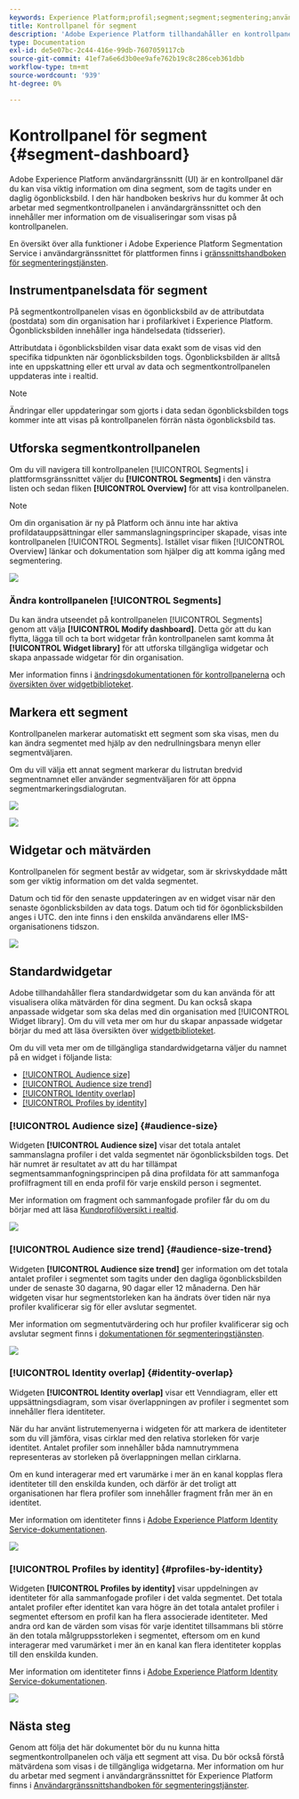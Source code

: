 ```yaml
---
keywords: Experience Platform;profil;segment;segment;segmentering;användargränssnitt;gränssnitt;anpassning;segmentpanel;instrumentpanel
title: Kontrollpanel för segment
description: 'Adobe Experience Platform tillhandahåller en kontrollpanel där du kan visa viktig information om segment som din organisation har skapat. '
type: Documentation
exl-id: de5e07bc-2c44-416e-99db-7607059117cb
source-git-commit: 41ef7a6e6d3b0ee9afe762b19c8c286ceb361dbb
workflow-type: tm+mt
source-wordcount: '939'
ht-degree: 0%

---
```


# Kontrollpanel för segment {#segment-dashboard}

Adobe Experience Platform användargränssnitt (UI) är en kontrollpanel där du kan visa viktig information om dina segment, som de tagits under en daglig ögonblicksbild. I den här handboken beskrivs hur du kommer åt och arbetar med segmentkontrollpanelen i användargränssnittet och den innehåller mer information om de visualiseringar som visas på kontrollpanelen.

En översikt över alla funktioner i Adobe Experience Platform Segmentation Service i användargränssnittet för plattformen finns i [gränssnittshandboken för segmenteringstjänsten](../../segmentation/ui/overview.md).

## Instrumentpanelsdata för segment

På segmentkontrollpanelen visas en ögonblicksbild av de attributdata (postdata) som din organisation har i profilarkivet i Experience Platform. Ögonblicksbilden innehåller inga händelsedata (tidsserier).

Attributdata i ögonblicksbilden visar data exakt som de visas vid den specifika tidpunkten när ögonblicksbilden togs. Ögonblicksbilden är alltså inte en uppskattning eller ett urval av data och segmentkontrollpanelen uppdateras inte i realtid.

>[!NOTE]
>
>Ändringar eller uppdateringar som gjorts i data sedan ögonblicksbilden togs kommer inte att visas på kontrollpanelen förrän nästa ögonblicksbild tas.

## Utforska segmentkontrollpanelen

Om du vill navigera till kontrollpanelen [!UICONTROL Segments] i plattformsgränssnittet väljer du **[!UICONTROL Segments]** i den vänstra listen och sedan fliken **[!UICONTROL Overview]** för att visa kontrollpanelen.

>[!NOTE]
>
>Om din organisation är ny på Platform och ännu inte har aktiva profildatauppsättningar eller sammanslagningsprinciper skapade, visas inte kontrollpanelen [!UICONTROL Segments]. Istället visar fliken [!UICONTROL Overview] länkar och dokumentation som hjälper dig att komma igång med segmentering.

![](../images/segments/dashboard-overview.png)

### Ändra kontrollpanelen [!UICONTROL Segments]

Du kan ändra utseendet på kontrollpanelen [!UICONTROL Segments] genom att välja **[!UICONTROL Modify dashboard]**. Detta gör att du kan flytta, lägga till och ta bort widgetar från kontrollpanelen samt komma åt **[!UICONTROL Widget library]** för att utforska tillgängliga widgetar och skapa anpassade widgetar för din organisation.

Mer information finns i [ändringsdokumentationen för kontrollpanelerna](../customize/modify.md) och [översikten över widgetbiblioteket](../customize/widget-library.md).

## Markera ett segment

Kontrollpanelen markerar automatiskt ett segment som ska visas, men du kan ändra segmentet med hjälp av den nedrullningsbara menyn eller segmentväljaren.

Om du vill välja ett annat segment markerar du listrutan bredvid segmentnamnet eller använder segmentväljaren för att öppna segmentmarkeringsdialogrutan.

![](../images/segments/change-segment.png)

![](../images/segments/select-segment-dialog.png)

## Widgetar och mätvärden

Kontrollpanelen för segment består av widgetar, som är skrivskyddade mått som ger viktig information om det valda segmentet.

Datum och tid för den senaste uppdateringen av en widget visar när den senaste ögonblicksbilden av data togs. Datum och tid för ögonblicksbilden anges i UTC. den inte finns i den enskilda användarens eller IMS-organisationens tidszon.

![](../images/segments/widget-timestamp.png)

## Standardwidgetar

Adobe tillhandahåller flera standardwidgetar som du kan använda för att visualisera olika mätvärden för dina segment. Du kan också skapa anpassade widgetar som ska delas med din organisation med [!UICONTROL Widget library]. Om du vill veta mer om hur du skapar anpassade widgetar börjar du med att läsa översikten över [widgetbiblioteket](../customize/widget-library.md).

Om du vill veta mer om de tillgängliga standardwidgetarna väljer du namnet på en widget i följande lista:

* [[!UICONTROL Audience size]](#audience-size)
* [[!UICONTROL Audience size trend]](#audience-size-trend)
* [[!UICONTROL Identity overlap]](#identity-overlap)
* [[!UICONTROL Profiles by identity]](#profiles-by-identity)

### [!UICONTROL Audience size] {#audience-size}

Widgeten **[!UICONTROL Audience size]** visar det totala antalet sammanslagna profiler i det valda segmentet när ögonblicksbilden togs. Det här numret är resultatet av att du har tillämpat segmentsammanfogningsprincipen på dina profildata för att sammanfoga profilfragment till en enda profil för varje enskild person i segmentet.

Mer information om fragment och sammanfogade profiler får du om du börjar med att läsa [Kundprofilöversikt i realtid](../../profile/home.md).

![](../images/segments/audience-size.png)

### [!UICONTROL Audience size trend] {#audience-size-trend}

Widgeten **[!UICONTROL Audience size trend]** ger information om det totala antalet profiler i segmentet som tagits under den dagliga ögonblicksbilden under de senaste 30 dagarna, 90 dagar eller 12 månaderna. Den här widgeten visar hur segmentstorleken kan ha ändrats över tiden när nya profiler kvalificerar sig för eller avslutar segmentet.

Mer information om segmentutvärdering och hur profiler kvalificerar sig och avslutar segment finns i [dokumentationen för segmenteringstjänsten](../../segmentation/home.md).

![](../images/segments/audience-size-trend.png)

### [!UICONTROL Identity overlap] {#identity-overlap}

Widgeten **[!UICONTROL Identity overlap]** visar ett Venndiagram, eller ett uppsättningsdiagram, som visar överlappningen av profiler i segmentet som innehåller flera identiteter.

När du har använt listrutemenyerna i widgeten för att markera de identiteter som du vill jämföra, visas cirklar med den relativa storleken för varje identitet. Antalet profiler som innehåller båda namnutrymmena representeras av storleken på överlappningen mellan cirklarna.

Om en kund interagerar med ert varumärke i mer än en kanal kopplas flera identiteter till den enskilda kunden, och därför är det troligt att organisationen har flera profiler som innehåller fragment från mer än en identitet.

Mer information om identiteter finns i [Adobe Experience Platform Identity Service-dokumentationen](../../identity-service/home.md).

![](../images/segments/identity-overlap.png)

### [!UICONTROL Profiles by identity] {#profiles-by-identity}

Widgeten **[!UICONTROL Profiles by identity]** visar uppdelningen av identiteter för alla sammanfogade profiler i det valda segmentet. Det totala antalet profiler efter identitet kan vara högre än det totala antalet profiler i segmentet eftersom en profil kan ha flera associerade identiteter. Med andra ord kan de värden som visas för varje identitet tillsammans bli större än den totala målgruppsstorleken i segmentet, eftersom om en kund interagerar med varumärket i mer än en kanal kan flera identiteter kopplas till den enskilda kunden.

Mer information om identiteter finns i [Adobe Experience Platform Identity Service-dokumentationen](../../identity-service/home.md).

![](../images/segments/profiles-by-identity.png)

## Nästa steg

Genom att följa det här dokumentet bör du nu kunna hitta segmentkontrollpanelen och välja ett segment att visa. Du bör också förstå mätvärdena som visas i de tillgängliga widgetarna. Mer information om hur du arbetar med segment i användargränssnittet för Experience Platform finns i [Användargränssnittshandboken för segmenteringstjänster](../../segmentation/ui/overview.md).
